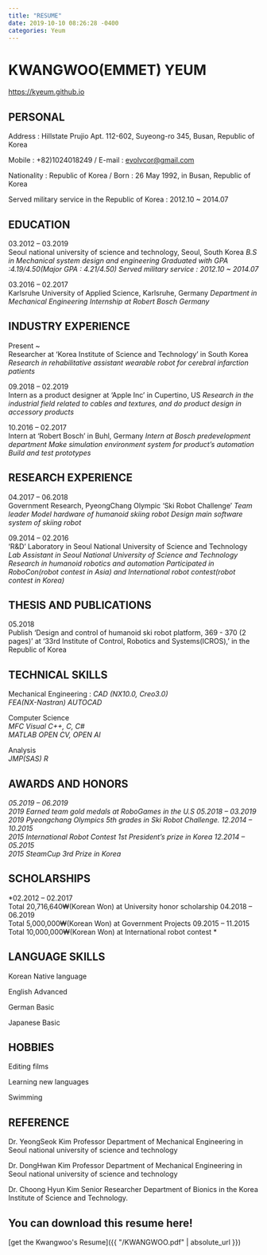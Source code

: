 ```yaml
---
title: "RESUME"
date: 2019-10-10 08:26:28 -0400
categories: Yeum
---
```


# KWANGWOO(EMMET) YEUM

https://kyeum.github.io

## PERSONAL 
Address : Hillstate Prujio Apt. 112-602, Suyeong-ro 345, Busan, Republic of Korea 

Mobile : +82)1024018249 / E-mail : evolvcor@gmail.com

Nationality : Republic of Korea / Born : 26 May 1992, in Busan, Republic of Korea

Served military service in the Republic of Korea : 2012.10 ~ 2014.07

## EDUCATION 
03.2012 – 03.2019 	
Seoul national university of science and technology, Seoul, South Korea 
*B.S in Mechanical system design and engineering 
Graduated with GPA :4.19/4.50(Major GPA : 4.21/4.50)
Served military service : 2012.10 ~ 2014.07*

03.2016 – 02.2017 	
Karlsruhe University of Applied Science, Karlsruhe, Germany 
*Department in Mechanical Engineering
Internship at Robert Bosch Germany*


## INDUSTRY EXPERIENCE 
Present ~	
Researcher at ‘Korea Institute of Science and Technology’ in South Korea
*Research in rehabilitative assistant wearable robot for cerebral infarction patients*

09.2018 – 02.2019 	
Intern as a product designer at ‘Apple Inc’ in Cupertino, US
*Research in the industrial field related to cables and textures, and do product design in accessory products*

10.2016 – 02.2017	
Intern at ‘Robert Bosch’ in Buhl, Germany
*Intern at Bosch predevelopment department
Make simulation environment system for product’s automation
Build and test prototypes*


## RESEARCH EXPERIENCE 
04.2017 – 06.2018 	
Government Research, PyeongChang Olympic ‘Ski Robot Challenge’ 
*Team leader
Model hardware of humanoid skiing robot
Design main software system of skiing robot*

09.2014 – 02.2016	
‘R&D’ Laboratory in Seoul National University of Science and Technology 
*Lab Assistant in Seoul National University of Science and Technology
Research in humanoid robotics and automation
Participated in RoboCon(robot contest in Asia) and International robot contest(robot contest in Korea)*

## THESIS AND PUBLICATIONS
05.2018 	
Publish ‘Design and control of humanoid ski robot platform, 369 - 370 (2 pages)’ at ‘33rd Institute of Control, Robotics and Systems(ICROS),’ in the Republic of Korea


## TECHNICAL SKILLS 
Mechanical Engineering : 
*CAD (NX10.0, Creo3.0)		
FEA(NX-Nastran)
AUTOCAD*

Computer Science 			
*MFC Visual C++, C, C#		
MATLAB
OPEN CV, OPEN AI*

Analysis				
*JMP(SAS)
R*

## AWARDS AND HONORS
*05.2019 – 06.2019		
2019 Earned team gold medals at RoboGames in the U.S
05.2018 – 03.2019		
2019 Pyeongchang Olympics 5th grades in Ski Robot Challenge.
12.2014 – 10.2015		
2015 International Robot Contest 1st President’s prize in Korea
12.2014 – 05.2015		
2015 SteamCup 3rd Prize in Korea* 

## SCHOLARSHIPS
*02.2012 – 02.2017		
Total 20,716,640₩(Korean Won) at University honor scholarship
04.2018 – 06.2019		
Total 5,000,000₩(Korean Won) at Government Projects
09.2015 – 11.2015		
Total 10,000,000₩(Korean Won) at International robot contest *


## LANGUAGE SKILLS		
Korean 	   			Native language	

English       	Advanced 

German      		Basic		

Japanese    		Basic 

## HOBBIES 			
Editing films		

Learning new languages

Swimming	


## REFERENCE
Dr. YeongSeok Kim
Professor
Department of Mechanical Engineering in Seoul national university of science and technology

Dr. DongHwan Kim
Professor
Department of Mechanical Engineering in Seoul national university of science and technology

Dr. Choong Hyun Kim
Senior Researcher
Department of Bionics in the Korea Institute of Science and Technology.


## You can download this resume here!
  [get the Kwangwoo's Resume]({{ "/KWANGWOO.pdf" | absolute_url }})
